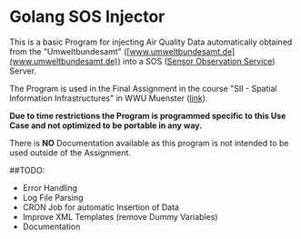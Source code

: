 Golang SOS Injector
===

This is a basic Program for injecting Air Quality Data automatically obtained from the "Umweltbundesamt" ([www.umweltbundesamt.de](www.umweltbundesamt.de)) into a SOS ([Sensor Observation Service](https://en.wikipedia.org/wiki/Sensor_Observation_Service)) Server.

The Program is used in the Final Assignment in the course "SII - Spatial Information Infrastructures" in WWU Muenster ([link][1]).

**Due to time restrictions the Program is programmed specific to this Use Case and not optimized to be portable in any way.**

There is **NO** Documentation available as this program is not intended to be used outside of the Assignment.
 
 [1]: https://uvlsf.uni-muenster.de/qisserver/rds?state=verpublish&status=init&vmfile=no&publishid=230590&moduleCall=webInfo&publishConfFile=webInfo&publishSubDir=veranstaltung " "



##TODO:
 - Error Handling 
 - Log File Parsing
 - CRON Job for automatic Insertion of Data
 - Improve XML Templates (remove Dummy Variables)
 - Documentation
